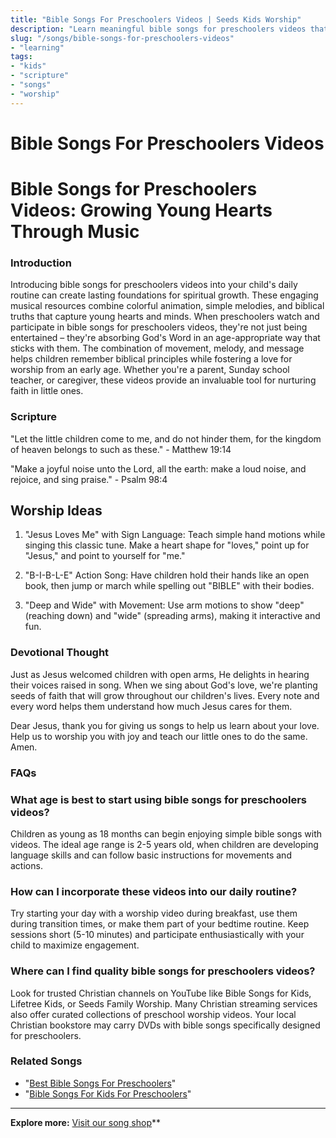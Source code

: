 ```yaml
---
title: "Bible Songs For Preschoolers Videos | Seeds Kids Worship"
description: "Learn meaningful bible songs for preschoolers videos that teach Scripture through music. Interactive worship resources for kids and families."
slug: "/songs/bible-songs-for-preschoolers-videos"
- "learning"
tags:
- "kids"
- "scripture"
- "songs"
- "worship"
---
```


# Bible Songs For Preschoolers Videos

# Bible Songs for Preschoolers Videos: Growing Young Hearts Through Music

### Introduction
Introducing bible songs for preschoolers videos into your child's daily routine can create lasting foundations for spiritual growth. These engaging musical resources combine colorful animation, simple melodies, and biblical truths that capture young hearts and minds. When preschoolers watch and participate in bible songs for preschoolers videos, they're not just being entertained – they're absorbing God's Word in an age-appropriate way that sticks with them. The combination of movement, melody, and message helps children remember biblical principles while fostering a love for worship from an early age. Whether you're a parent, Sunday school teacher, or caregiver, these videos provide an invaluable tool for nurturing faith in little ones.

### Scripture
"Let the little children come to me, and do not hinder them, for the kingdom of heaven belongs to such as these." - Matthew 19:14

"Make a joyful noise unto the Lord, all the earth: make a loud noise, and rejoice, and sing praise." - Psalm 98:4

## Worship Ideas
1. "Jesus Loves Me" with Sign Language: Teach simple hand motions while singing this classic tune. Make a heart shape for "loves," point up for "Jesus," and point to yourself for "me."

2. "B-I-B-L-E" Action Song: Have children hold their hands like an open book, then jump or march while spelling out "BIBLE" with their bodies.

3. "Deep and Wide" with Movement: Use arm motions to show "deep" (reaching down) and "wide" (spreading arms), making it interactive and fun.

### Devotional Thought
Just as Jesus welcomed children with open arms, He delights in hearing their voices raised in song. When we sing about God's love, we're planting seeds of faith that will grow throughout our children's lives. Every note and every word helps them understand how much Jesus cares for them.

Dear Jesus, thank you for giving us songs to help us learn about your love. Help us to worship you with joy and teach our little ones to do the same. Amen.

### FAQs

### What age is best to start using bible songs for preschoolers videos?
Children as young as 18 months can begin enjoying simple bible songs with videos. The ideal age range is 2-5 years old, when children are developing language skills and can follow basic instructions for movements and actions.

### How can I incorporate these videos into our daily routine?
Try starting your day with a worship video during breakfast, use them during transition times, or make them part of your bedtime routine. Keep sessions short (5-10 minutes) and participate enthusiastically with your child to maximize engagement.

### Where can I find quality bible songs for preschoolers videos?
Look for trusted Christian channels on YouTube like Bible Songs for Kids, Lifetree Kids, or Seeds Family Worship. Many Christian streaming services also offer curated collections of preschool worship videos. Your local Christian bookstore may carry DVDs with bible songs specifically designed for preschoolers.

### Related Songs

- "[Best Bible Songs For Preschoolers](/songs/best-bible-songs-for-preschoolers/)"
- "[Bible Songs For Kids For Preschoolers](/songs/bible-songs-for-kids-for-preschoolers/)"

---

**Explore more:** [Visit our song shop](https://seedskidsworship.com/shop)**

<!-- Schema Markup -->
<script type="application/ld+json">
{
  "@context": "https://schema.org",
  "@type": "MusicRecording",
  "name": "Bible Songs For Preschoolers Videos",
  "byArtist": {
    "@type": "MusicGroup",
    "name": "Seeds Kids Worship"
  },
  "isFamilyFriendly": true,
  "url": "https://seedskidsworship.com/songs/bible-songs-for-preschoolers-videos/"
}
</script>